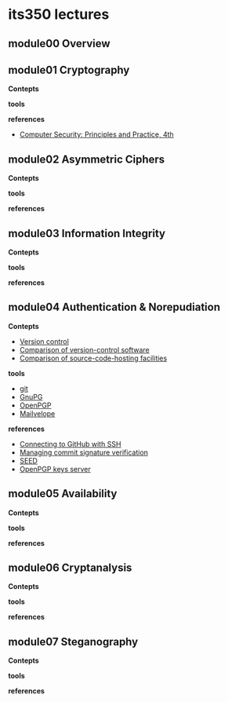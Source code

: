 # its350 lectures

## module00 Overview

## module01 Cryptography
**Contepts**


**tools**


__references__
* [Computer Security: Principles and Practice, 4th](https://www.pearson.com/us/higher-education/program/Stallings-Computer-Security-Principles-and-Practice-4th-Edition/PGM1805260.html?tab=resources)

## module02 Asymmetric Ciphers
**Contepts**


**tools**


__references__

## module03 Information Integrity
**Contepts**


**tools**


__references__

## module04 Authentication & Norepudiation
**Contepts**




* [Version control](https://en.wikipedia.org/wiki/Version\_control)
* [Comparison of version-control software](https://en.wikipedia.org/wiki/Comparison\_of\_version-control\_software)
* [Comparison of source-code-hosting facilities](https://en.wikipedia.org/wiki/Comparison\_of\_source-code-hosting\_facilities)

**tools**
* [git](https://git-scm.com/)
* [GnuPG](https://gnupg.org/index.html)
* [OpenPGP](https://www.openpgp.org/)
* [Mailvelope](https://www.mailvelope.com/en)

__references__
* [Connecting to GitHub with SSH](https://help.github.com/en/github/authenticating-to-github/connecting-to-github-with-ssh)
* [Managing commit signature verification](https://help.github.com/en/github/authenticating-to-github/managing-commit-signature-verification)
* [SEED](https://www.handsonsecurity.net/)
* [OpenPGP keys server](https://keys.openpgp.org)

## module05 Availability
**Contepts**


**tools**


__references__

## module06 Cryptanalysis
**Contepts**


**tools**


__references__

## module07 Steganography
**Contepts**


**tools**


__references__